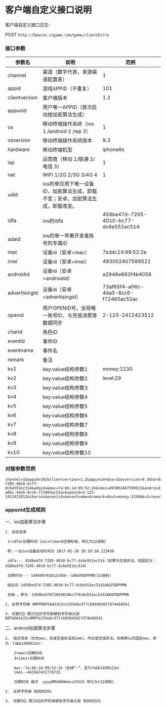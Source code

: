 客户端自定义接口说明
=========================

客户端自定义接口日志:

POST `http://beacon.ztgame.com/game/clientExtra`
 
### 接口参数
 
| 参数名 | 说明 | 范例 |
|------|------|------|
| channel | 渠道（数字代表，来源渠道配置表） | 1 |
| appid | 游戏APPID（不重复） | 101 |
| clientversion | 客户端版本 | 1.2 |
| appunid | 用户唯一APPID（首次启动按加密算法生成） |  |
| os | 移动终端操作系统（ios 1 /android 2 /wp 3） | 1 |
| osversion | 移动终端操作系统版本 | 9.3 |
| hardware | 移动终端机型 | iphone6s |
| isp | 运营商（移动 1/联通 2/电信 3） | 1 |
| net | WIFI 1/2G 2/3G 3/4G 4 | 1 |
| udid | ios的单应用下唯一设备ID，加密算法生成，卸载不变；安卓，加密算法生成，卸载改变。 |  |
| idfa | ios的idfa | 458be47d-7205-4010-bc77-dc6e551ec514 |
| adaid | ios的单一苹果开发者账号的专属ID |  |
| mac | 设备id（安卓=mac） | 7a:bb:14:99:52:2e |
| imei | 设备id（安卓=imei） | 493002407599521 |
| androidid | 设备id（安卓=androidid） | a2948e662f4b4056 |
| advertisingid | 设备id（安卓=advertisingid） | 73af65f4-a06c-44a5-8cc6-f72465ac52ac |
| openid | 用户OPENID号，全局唯一账号ID，与充值消费等数据同步 | 2-123-2412423512 |
| charid | 角色ID |  |
| eventid | 事件ID |  |
| eventname | 事件名 |  |
| remark | 备注 |  |
| kv1 | key:value结构参数1 | money:1230 |
| kv2 | key:value结构参数2 | level:29 |
| kv3 | key:value结构参数3 |  |
| kv4 | key:value结构参数4 |  |
| kv5 | key:value结构参数5 |  |
| kv6 | key:value结构参数6 |  |
| kv7 | key:value结构参数7 |  |
| kv8 | key:value结构参数8 |  |
| kv9 | key:value结构参数9 |  |
| kv10 | key:value结构参数10 |  |

### 对接参数范例

```
channel=1&appid=101&clientversion=1.2&appunid=&os=1&osversion=9.3&hardware=iphone6s&isp=1&net=1&udid=&idfa=458be47d-7205-4010-bc77-dc6e551ec514&adaid=&mac=7a:bb:14:99:52:2e&imei=493002407599521&androidid=a2948e662f4b4056&advertisingid=73af65f4-a06c-44a5-8cc6-f72465ac52ac&openid=2-123-2412423512&charid=&eventid=&eventname=&remark=&kv1=money:1230&kv2=level:29&kv3=&kv4=&kv5=&kv6=&kv7=&kv8=&kv9=&kv10=&
```

### appunid生成规则

一、ios加密算法步骤
 ```
1. 组合信息

  1+idfa+日期时间（unixtime+6位微秒级，转化为32进制）

  例：一台ios设备启动时间为 2017-01-20 10:10:10.123456

  idfa--- 458be47d-7205-4010-bc77-dc6e551ec514（如果为空或非法，则固定为：458be47d-7205-4010-bc77-dc6e551ec514）

  日期时间--- 1484907010123456--1A6GFDDPPM0(32进制)

  组合后 1458be47d-7205-4010-bc77-dc6e551ec5141A6GFDDPPM0

  去掉-，即为：1458be47d72054010bc77dc6e551ec5141A6GFDDPPM0

2. 反转字符串 0MPPDDFG6A1415ce155e6cd77cb01045027d74eb8541
 
3. 将第5位-第15位的字符串移到字符串头部 DDFG6A1415c0MPPe155e6cd77cb01045027d74eb8541
 ```
 
二、android加密算法步骤

```
1、 组合信息（优先mac，无或空或非法则imei，均无或空或非法，则用默认的固定mac，即为：7abb1499522e）：

    2+mac+日期时间
    3+imei+日期时间
 
    mac--7a:bb:14:99:52:2e（去掉“:”，变为7abb1499522e）
    imei--443567421776722
 
    日期时间 格式  yyyyMMddHHmmssSSSSS 转化为(32进制)

2、 反转字符串 规则同IOS

3、 将第5位-第15位的字符串移到字符串头部 规则同IOS

```
